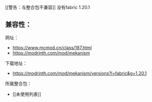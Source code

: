 [[警告：与整合包不兼容]] 没有fabric 1.20.1

兼容性：
- 

网址：
- https://www.mcmod.cn/class/187.html
- https://modrinth.com/mod/mekanism

下载地址：
- https://modrinth.com/mod/mekanism/versions?l=fabric&g=1.20.1

所属整合包：
- [[未使用列表]]